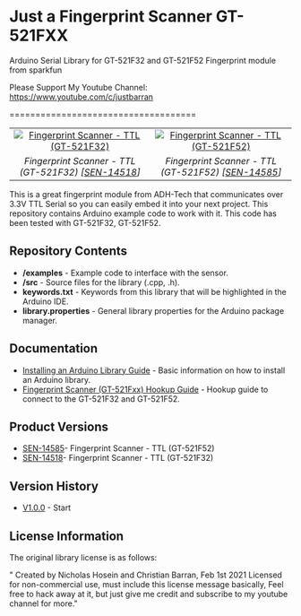 # Just a Fingerprint Scanner GT-521FXX

Arduino Serial Library for GT-521F32 and GT-521F52 Fingerprint module from sparkfun

Please Support My Youtube Channel: https://www.youtube.com/c/justbarran 

====================================

<table class="table table-hover table-striped table-bordered">
  <tr align="center">
    <td><a href="https://www.sparkfun.com/products/14518"><img src="https://cdn.sparkfun.com//assets/parts/1/2/5/9/1/14518-Fingerprint_Scanner_-_TTL__GT-521F32__-01.jpg" title="Fingerprint Scanner - TTL (GT-521F32)"></a></td>	
    <td><a href="https://www.sparkfun.com/products/14585"><img src="https://cdn.sparkfun.com//assets/parts/1/2/7/3/2/14585-Fingerprint_Scanner_-_TTL__GT-521F52_-01.jpg" title="Fingerprint Scanner - TTL (GT-521F52)"></a></td>
  </tr>
  <tr align="center">
    <td><i>Fingerprint Scanner - TTL (GT-521F32) [<a href="https://www.sparkfun.com/products/14518">SEN-14518</a>]</i></td>
    <td><i>Fingerprint Scanner - TTL (GT-521F52) [<a href="https://www.sparkfun.com/products/14585">SEN-14585</a>]</i></td>
  </tr>
</table>

This is a great fingerprint module from ADH-Tech that communicates over 3.3V TTL Serial so you can easily embed it into your next project. This repository contains Arduino example code to work with it. This code has been tested with GT-521F32, GT-521F52.

Repository Contents
-------------------
* **/examples** - Example code to interface with the sensor.
* **/src** - Source files for the library (.cpp, .h).
* **keywords.txt** - Keywords from this library that will be highlighted in the Arduino IDE.
* **library.properties** - General library properties for the Arduino package manager.

Documentation
----------------
* [Installing an Arduino Library Guide](https://learn.sparkfun.com/tutorials/installing-an-arduino-library) - Basic information on how to install an Arduino library.
* [Fingerprint Scanner (GT-521Fxx) Hookup Guide](https://learn.sparkfun.com/tutorials/fingerprint-scanner-gt-521fxx-hookup-guide) - Hookup guide to connect to the GT-521F32 and GT-521F52.


Product Versions
----------------
* [SEN-14585](https://www.sparkfun.com/products/14585)- Fingerprint Scanner - TTL (GT-521F52)
* [SEN-14518](https://www.sparkfun.com/products/14518)- Fingerprint Scanner - TTL (GT-521F32)

Version History
---------------

* [V1.0.0](https://github.com/justbarran) - Start

License Information
-------------------

The original library license is as follows:

"	Created by Nicholas Hosein and Christian Barran, Feb 1st 2021
	Licensed for non-commercial use, must include this license message
	basically, Feel free to hack away at it, but just give me credit and subscribe to my youtube channel for more."
